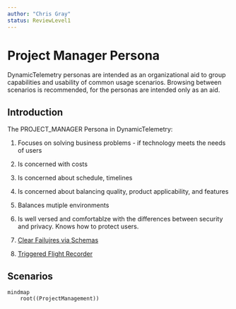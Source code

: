 ```yaml
---
author: "Chris Gray"
status: ReviewLevel1
---
```


# Project Manager Persona

DynamicTelemetry personas are intended as an organizational aid to group
capabilities and usability of common usage scenarios. Browsing between scenarios
is recommended, for the personas are intended only as an aid.

## Introduction

The PROJECT_MANAGER Persona in DynamicTelemetry:

1. Focuses on solving business problems - if technology meets the needs of users

1. Is concerned with costs

1. Is concerned about schedule, timelines

1. Is concerned about balancing quality, product applicability, and features

1. Balances mutiple environments

1. Is well versed and comfortablze with the differences between security and
   privacy. Knows how to protect users.

1. [Clear Failujres via Schemas](./PositionPaper.ClearFailuresViaSchema.document.md)

1. [Triggered Flight Recorder](./PositionPaper.TriggeredCollections.document.md)

## Scenarios

```mermaid
mindmap
    root((ProjectManagement))
```
